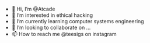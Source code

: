 - 👋 Hi, I’m @Atcade
- 👀 I’m interested in ethical hacking
- 🌱 I’m currently learning computer systems engineering
- 💞️ I’m looking to collaborate on ...
- 📫 How to reach me @teesigs on instagram

<!---
Atcade/Atcade is a ✨ special ✨ repository because its `README.md` (this file) appears on your GitHub profile.
You can click the Preview link to take a look at your changes.
--->
